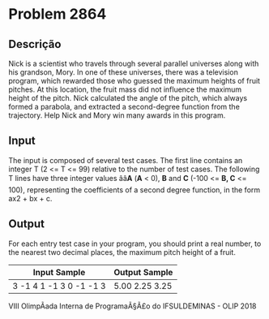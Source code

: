 # Problem 2864

Descrição
----------

Nick is a scientist who travels through several parallel universes along with his grandson, Mory. In one of these universes, there was a television program, which rewarded those who guessed the maximum heights of fruit pitches. At this location, the fruit mass did not influence the maximum height of the pitch. Nick calculated the angle of the pitch, which always formed a parabola, and extracted a second-degree function from the trajectory. Help Nick and Mory win many awards in this program.

Input
-----

The input is composed of several test cases. The first line contains an integer T (2 <= T <= 99) relative to the number of test cases. The following T lines have three integer values ââ**A** (**A** < 0), **B** and **C** (-100 <= **B, C** <= 100), representing the coefficients of a second degree function, in the form ax2 + bx + c.

Output
------

For each entry test case in your program, you should print a real number, to the nearest two decimal places, the maximum pitch height of a fruit.


| Input Sample | Output Sample |
| --- | --- |
| 3 -1 4 1 -1 3 0 -1 -1 3 | 5.00 2.25 3.25 |

VIII OlimpÃ­ada Interna de ProgramaÃ§Ã£o do IFSULDEMINAS - OLIP 2018

